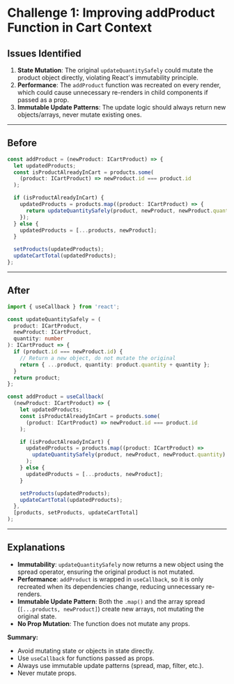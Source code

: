 # Challenge 1: Improving addProduct Function in Cart Context

## Issues Identified

1. **State Mutation**: The original `updateQuantitySafely` could mutate the product object directly, violating React's immutability principle.
2. **Performance**: The `addProduct` function was recreated on every render, which could cause unnecessary re-renders in child components if passed as a prop.
3. **Immutable Update Patterns**: The update logic should always return new objects/arrays, never mutate existing ones.

---

## Before

```typescript
const addProduct = (newProduct: ICartProduct) => {
  let updatedProducts;
  const isProductAlreadyInCart = products.some(
    (product: ICartProduct) => newProduct.id === product.id
  );

  if (isProductAlreadyInCart) {
    updatedProducts = products.map((product: ICartProduct) => {
      return updateQuantitySafely(product, newProduct, newProduct.quantity);
    });
  } else {
    updatedProducts = [...products, newProduct];
  }

  setProducts(updatedProducts);
  updateCartTotal(updatedProducts);
};
```

---

## After

```typescript
import { useCallback } from 'react';

const updateQuantitySafely = (
  product: ICartProduct,
  newProduct: ICartProduct,
  quantity: number
): ICartProduct => {
  if (product.id === newProduct.id) {
    // Return a new object, do not mutate the original
    return { ...product, quantity: product.quantity + quantity };
  }
  return product;
};

const addProduct = useCallback(
  (newProduct: ICartProduct) => {
    let updatedProducts;
    const isProductAlreadyInCart = products.some(
      (product: ICartProduct) => newProduct.id === product.id
    );

    if (isProductAlreadyInCart) {
      updatedProducts = products.map((product: ICartProduct) =>
        updateQuantitySafely(product, newProduct, newProduct.quantity)
      );
    } else {
      updatedProducts = [...products, newProduct];
    }

    setProducts(updatedProducts);
    updateCartTotal(updatedProducts);
  },
  [products, setProducts, updateCartTotal]
);
```

---

## Explanations

- **Immutability**: `updateQuantitySafely` now returns a new object using the spread operator, ensuring the original product is not mutated.
- **Performance**: `addProduct` is wrapped in `useCallback`, so it is only recreated when its dependencies change, reducing unnecessary re-renders.
- **Immutable Update Pattern**: Both the `.map()` and the array spread (`[...products, newProduct]`) create new arrays, not mutating the original state.
- **No Prop Mutation**: The function does not mutate any props.

**Summary:**
- Avoid mutating state or objects in state directly.
- Use `useCallback` for functions passed as props.
- Always use immutable update patterns (spread, map, filter, etc.).
- Never mutate props. 
